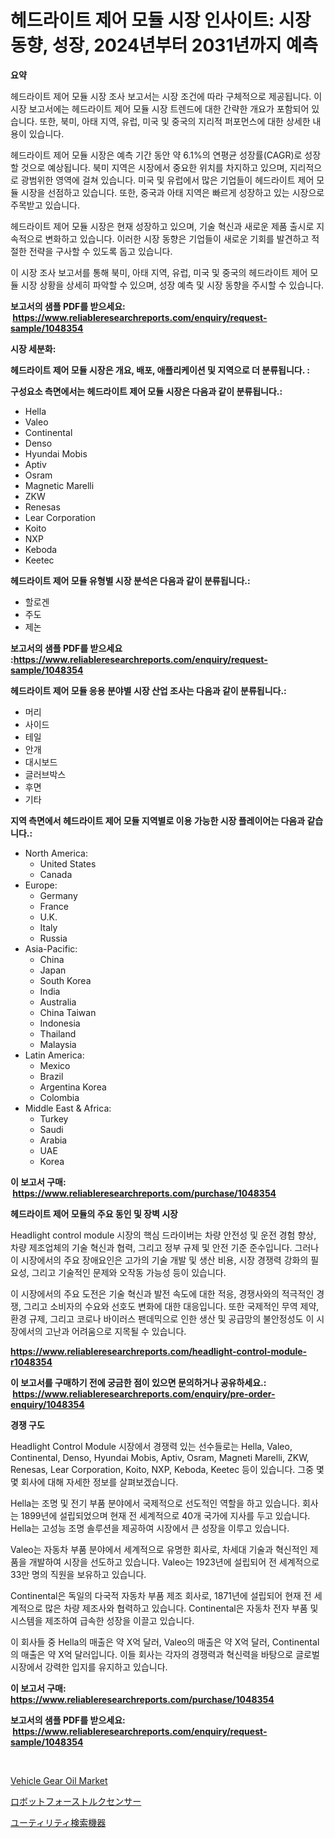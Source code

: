 <p><h1>헤드라이트 제어 모듈 시장 인사이트: 시장 동향, 성장, 2024년부터 2031년까지 예측</h1></p><p><strong>요약</strong></p>
<p><p>헤드라이트 제어 모듈 시장 조사 보고서는 시장 조건에 따라 구체적으로 제공됩니다. 이 시장 보고서에는 헤드라이트 제어 모듈 시장 트렌드에 대한 간략한 개요가 포함되어 있습니다. 또한, 북미, 아태 지역, 유럽, 미국 및 중국의 지리적 퍼포먼스에 대한 상세한 내용이 있습니다.</p><p>헤드라이트 제어 모듈 시장은 예측 기간 동안 약 6.1%의 연평균 성장률(CAGR)로 성장할 것으로 예상됩니다. 북미 지역은 시장에서 중요한 위치를 차지하고 있으며, 지리적으로 광범위한 영역에 걸쳐 있습니다. 미국 및 유럽에서 많은 기업들이 헤드라이트 제어 모듈 시장을 선점하고 있습니다. 또한, 중국과 아태 지역은 빠르게 성장하고 있는 시장으로 주목받고 있습니다.</p><p>헤드라이트 제어 모듈 시장은 현재 성장하고 있으며, 기술 혁신과 새로운 제품 출시로 지속적으로 변화하고 있습니다. 이러한 시장 동향은 기업들이 새로운 기회를 발견하고 적절한 전략을 구사할 수 있도록 돕고 있습니다.</p><p>이 시장 조사 보고서를 통해 북미, 아태 지역, 유럽, 미국 및 중국의 헤드라이트 제어 모듈 시장 상황을 상세히 파악할 수 있으며, 성장 예측 및 시장 동향을 주시할 수 있습니다.</p></p>
<p><strong>보고서의 샘플 PDF를 받으세요: &nbsp;<a href="https://www.reliableresearchreports.com/enquiry/request-sample/1048354">https://www.reliableresearchreports.com/enquiry/request-sample/1048354</a></strong></p>
<p><strong>시장 세분화:</strong></p>
<p><strong> 헤드라이트 제어 모듈 시장은 개요, 배포, 애플리케이션 및 지역으로 더 분류됩니다. :</strong></p>
<p><strong>구성요소 측면에서는 헤드라이트 제어 모듈 시장은 다음과 같이 분류됩니다.:</strong></p>
<p><ul><li>Hella</li><li>Valeo</li><li>Continental</li><li>Denso</li><li>Hyundai Mobis</li><li>Aptiv</li><li>Osram</li><li>Magnetic Marelli</li><li>ZKW</li><li>Renesas</li><li>Lear Corporation</li><li>Koito</li><li>NXP</li><li>Keboda</li><li>Keetec</li></ul></p>
<p><strong> 헤드라이트 제어 모듈 유형별 시장 분석은 다음과 같이 분류됩니다.:</strong></p>
<p><ul><li>할로겐</li><li>주도</li><li>제논</li></ul></p>
<p><strong>보고서의 샘플 PDF를 받으세요 :<a href="https://www.reliableresearchreports.com/enquiry/request-sample/1048354">https://www.reliableresearchreports.com/enquiry/request-sample/1048354</a></strong></p>
<p><strong> 헤드라이트 제어 모듈 응용 분야별 시장 산업 조사는 다음과 같이 분류됩니다.:</strong></p>
<p><ul><li>머리</li><li>사이드</li><li>테일</li><li>안개</li><li>대시보드</li><li>글러브박스</li><li>후면</li><li>기타</li></ul></p>
<p><strong>지역 측면에서 헤드라이트 제어 모듈 지역별로 이용 가능한 시장 플레이어는 다음과 같습니다.:</strong></p>
<p><ul>
    <li>
        North America:
        <ul>
            <li>United States</li>
            <li>Canada</li>
        </ul>
    </li>
    <li>
        Europe:
        <ul>
            <li>Germany</li>
            <li>France</li>
            <li>U.K.</li>
            <li>Italy</li>
            <li>Russia</li>
        </ul>
    </li>
    <li>
        Asia-Pacific:
        <ul>
            <li>China</li>
            <li>Japan</li>
            <li>South Korea</li>
            <li>India</li>
            <li>Australia</li>
            <li>China Taiwan</li>
            <li>Indonesia</li>
            <li>Thailand</li>
            <li>Malaysia</li>
        </ul>
    </li>
    <li>
        Latin America:
        <ul>
            <li>Mexico</li>
            <li>Brazil</li>
            <li>Argentina Korea</li>
            <li>Colombia</li>
        </ul>
    </li>
    <li>
        Middle East & Africa:
        <ul>
            <li>Turkey</li>
            <li>Saudi</li>
            <li>Arabia</li>
            <li>UAE</li>
            <li>Korea</li>
        </ul>
    </li>
    </ul></p>
<p><strong>이 보고서 구매: &nbsp;<a href="https://www.reliableresearchreports.com/purchase/1048354">https://www.reliableresearchreports.com/purchase/1048354</a></strong></p>
<p><strong>헤드라이트 제어 모듈의 주요 동인 및 장벽 시장</strong></p>
<p><p>Headlight control module 시장의 핵심 드라이버는 차량 안전성 및 운전 경험 향상, 차량 제조업체의 기술 혁신과 협력, 그리고 정부 규제 및 안전 기준 준수입니다. 그러나 이 시장에서의 주요 장애요인은 고가의 기술 개발 및 생산 비용, 시장 경쟁력 강화의 필요성, 그리고 기술적인 문제와 오작동 가능성 등이 있습니다.</p><p>이 시장에서의 주요 도전은 기술 혁신과 발전 속도에 대한 적응, 경쟁사와의 적극적인 경쟁, 그리고 소비자의 수요와 선호도 변화에 대한 대응입니다. 또한 국제적인 무역 제약, 환경 규제, 그리고 코로나 바이러스 팬데믹으로 인한 생산 및 공급망의 불안정성도 이 시장에서의 고난과 어려움으로 지목될 수 있습니다.</p></p>
<p><strong><a href="https://www.reliableresearchreports.com/headlight-control-module-r1048354">https://www.reliableresearchreports.com/headlight-control-module-r1048354</a></strong></p>
<p><strong>이 보고서를 구매하기 전에 궁금한 점이 있으면 문의하거나 공유하세요.: &nbsp;<a href="https://www.reliableresearchreports.com/enquiry/pre-order-enquiry/1048354">https://www.reliableresearchreports.com/enquiry/pre-order-enquiry/1048354</a></strong></p>
<p><strong>경쟁 구도</strong></p>
<p><p>Headlight Control Module 시장에서 경쟁력 있는 선수들로는 Hella, Valeo, Continental, Denso, Hyundai Mobis, Aptiv, Osram, Magneti Marelli, ZKW, Renesas, Lear Corporation, Koito, NXP, Keboda, Keetec 등이 있습니다. 그중 몇몇 회사에 대해 자세한 정보를 살펴보겠습니다.</p><p>Hella는 조명 및 전기 부품 분야에서 국제적으로 선도적인 역할을 하고 있습니다. 회사는 1899년에 설립되었으며 현재 전 세계적으로 40개 국가에 지사를 두고 있습니다. Hella는 고성능 조명 솔루션을 제공하여 시장에서 큰 성장을 이루고 있습니다.</p><p>Valeo는 자동차 부품 분야에서 세계적으로 유명한 회사로, 차세대 기술과 혁신적인 제품을 개발하여 시장을 선도하고 있습니다. Valeo는 1923년에 설립되어 전 세계적으로 33만 명의 직원을 보유하고 있습니다.</p><p>Continental은 독일의 다국적 자동차 부품 제조 회사로, 1871년에 설립되어 현재 전 세계적으로 많은 차량 제조사와 협력하고 있습니다. Continental은 자동차 전자 부품 및 시스템을 제조하여 급속한 성장을 이끌고 있습니다.</p><p>이 회사들 중 Hella의 매출은 약 X억 달러, Valeo의 매출은 약 X억 달러, Continental의 매출은 약 X억 달러입니다. 이들 회사는 각자의 경쟁력과 혁신력을 바탕으로 글로벌 시장에서 강력한 입지를 유지하고 있습니다.</p></p>
<p><strong>이 보고서 구매: &nbsp; <a href="https://www.reliableresearchreports.com/purchase/1048354">https://www.reliableresearchreports.com/purchase/1048354</a></strong></p>
<p><strong>보고서의 샘플 PDF를 받으세요: &nbsp;<a href="https://www.reliableresearchreports.com/enquiry/request-sample/1048354">https://www.reliableresearchreports.com/enquiry/request-sample/1048354</a></strong><strong></strong></p>
<p>&nbsp;</p>
<p><p><a href="https://metal-farmhouse-e95.notion.site/Vehicle-Gear-Oil-Market-Size-Focuses-on-Market-Dynamics-In-Depth-Analysis-and-Future-Projections-of-ad24eed58f1f4ec7958af8a991ec296e">Vehicle Gear Oil Market</a></p><p><a href="https://github.com/RodHoppe07/Market-Research-Report-List-1/blob/main/120103621437.md">ロボットフォーストルクセンサー</a></p><p><a href="https://github.com/laurenreichert/Market-Research-Report-List-1/blob/main/719129821436.md">ユーティリティ検索機器</a></p></p>